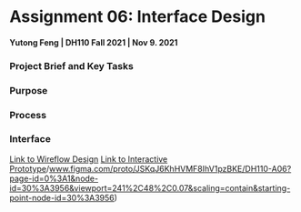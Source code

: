 # Assignment 06: Interface Design

#### Yutong Feng | DH110 Fall 2021 | Nov 9. 2021

### Project Brief and Key Tasks

### Purpose

### Process

### Interface
[Link to Wireflow Design](https://www.figma.com/file/JSKqJ6KhHVMF8IhV1pzBKE/DH110-A06?node-id=30%3A3956)
[Link to Interactive Prototype](https:/)/www.figma.com/proto/JSKqJ6KhHVMF8IhV1pzBKE/DH110-A06?page-id=0%3A1&node-id=30%3A3956&viewport=241%2C48%2C0.07&scaling=contain&starting-point-node-id=30%3A3956)

